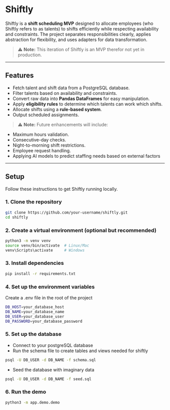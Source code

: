 # Shiftly

Shiftly is a **shift scheduling MVP** designed to allocate employees (who Shiftly refers to as talents) to shifts efficiently while respecting availability and constraints. The project separates responsibilities clearly, applies abstraction for flexibility, and uses adapters for data transformation.

> ⚠️ **Note:** This iteration of Shiftly is an MVP therefor not yet in production.
---

## Features

- Fetch talent and shift data from a PostgreSQL database.
- Filter talents based on availability and constraints.
- Convert raw data into **Pandas DataFrames** for easy manipulation.
- Apply **eligibility rules** to determine which talents can work which shifts.
- Allocate shifts using a **rule-based system**.
- Output scheduled assignments.

> ⚠️ **Note:** Future enhancements will include:

- Maximum hours validation.
- Consecutive-day checks.
- Night-to-morning shift restrictions.
- Employee request handling.
- Applying AI models to predict staffing needs based on external factors

---

## Setup

Follow these instructions to get Shiftly running locally.
### 1. Clone the repository

```bash
git clone https://github.com/your-username/shiftly.git
cd shiftly
```

### 2. Create a virtual environment (optional but recommended)

```bash
python3 -m venv venv
source venv/bin/activate  # Linux/Mac
venv\Scripts\activate     # Windows
```

### 3. Install dependencies

```bash
pip install -r requirements.txt
```

### 4. Set up the environment variables

Create a .env file in the root of the project

```bash
DB_HOST=your_database_host
DB_NAME=your_database_name
DB_USER=your_database_user
DB_PASSWORD=your_database_password
```

### 5. Set up the database

- Connect to your postgreSQL database
- Run the schema file to create tables and views needed for shiftly

```bash
psql -U DB_USER -d DB_NAME -f schema.sql
```

- Seed the database with imaginary data

```bash
psql -U DB_USER -d DB_NAME -f seed.sql
```

### 6. Run the demo

```bash
python3 -m app.demo.demo
```